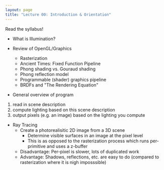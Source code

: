 ```yaml
---
layout: page
title: "Lecture 00: Introduction & Orientation"
---
```


Read the syllabus!

- What is Illumination?
- Review of OpenGL/Graphics
  - Rasterization
  - Ancient Times: Fixed Function Pipeline
  - Phong shading vs. Gouraud shading
  - Phong reflection model
  - Programmable (shader) graphics pipeline
  - BRDFs and "The Rendering Equation"

- General overview of program
1. read in scene description
2. compute lighting based on this scene description
3. output pixels (e.g. an image) based on the lighting you compute

- Ray Tracing
  - Create a photorealisitic 2D image from a 3D scene
    - Determine visible surfaces in an image at the pixel level
    - This is as opposed to the rasterization process which runs per-primitive and uses a z-buffer
  - Disadvantage: Per-pixel is slower, lots of duplicated work
  - Advantage: Shadows, reflections, etc. are easy to do (compared to rasterization where it is nigh imposssible)
